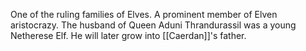 One of the ruling families of Elves. A prominent member of Elven aristocrazy. The husband of Queen Aduni Thrandurassil was a young Netherese Elf. He will later grow into [[Caerdan]]'s father.